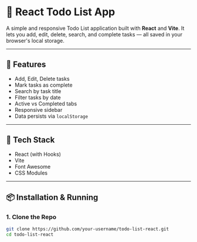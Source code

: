 # 📝 React Todo List App

A simple and responsive Todo List application built with **React** and **Vite**. It lets you add, edit, delete, search, and complete tasks — all saved in your browser's local storage.

---

## 🚀 Features

- Add, Edit, Delete tasks
- Mark tasks as complete
- Search by task title
- Filter tasks by date
- Active vs Completed tabs
- Responsive sidebar
- Data persists via `localStorage`

---

## 🧰 Tech Stack

- React (with Hooks)
- Vite
- Font Awesome
- CSS Modules

---

## 📦 Installation & Running

### 1. Clone the Repo
```bash
git clone https://github.com/your-username/todo-list-react.git
cd todo-list-react

